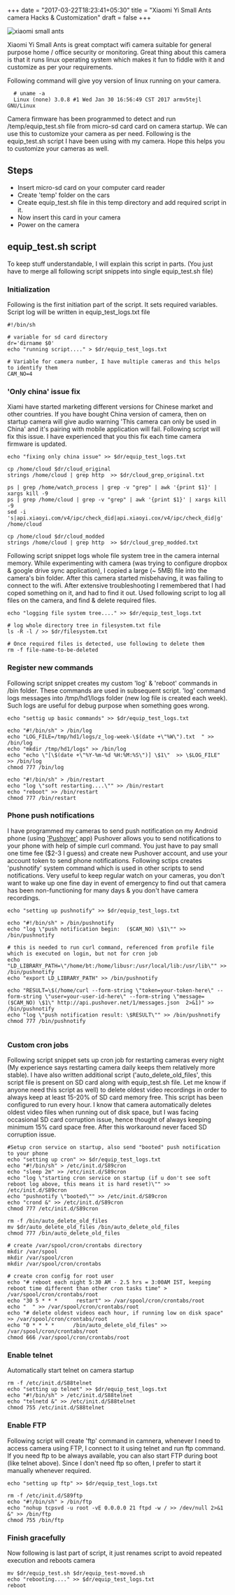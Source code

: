 +++
date = "2017-03-22T18:23:41+05:30"
title = "Xiaomi Yi Small Ants camera Hacks  & Customization"
draft = false
+++



![xiaomi small ants](http://blog.mprashant.com/images/posts/yi-small-ants/11.jpg)


Xiaomi Yi Small Ants is great comptact wifi camera suitable for general purpose home / office security or monitoring. Great thing about this camera is that it runs linux operating system which makes it fun to fiddle with it and customize as per your requirements.

Following command will give yoy version of linux running on your camera.


<pre><code>  # uname -a
  Linux (none) 3.0.8 #1 Wed Jan 30 16:56:49 CST 2017 armv5tejl GNU/Linux
</code></pre>




Camera firmware has been programmed to detect and run /temp/equip_test.sh file from micro-sd card card on camera startup. We can use this to customize your camera as per need. Following is the equip_test.sh script I have been using with my camera. Hope this helps you to customize your cameras as well.




## Steps
* Insert micro-sd card on your computer card reader
* Create 'temp' folder on the cars
* Create equip_test.sh file in this temp directory and add required script in it.
* Now insert this card in  your camera
* Power on the camera









## equip_test.sh script

To keep stuff understandable, I will explain this script in parts. (You just have to merge all following script snippets into single equip_test.sh file) 





### Initialization
Following is the first initiation part of the script. It sets required variables. Script log will be written in equip_test_logs.txt file

<pre><code>#!/bin/sh

# variable for sd card directory
dr='dirname $0'	
echo "running script...." > $dr/equip_test_logs.txt

# Variable for camera number, I have multiple cameras and this helps to identify them
CAM_NO=4
</code></pre>






### 'Only china' issue fix
Xiami have started marketing different versions for Chinese market and other countries. If you have bought China version of camera, then on startup camera will give audio warning 'This camera can only be used in China' and it's pairing with mobile application will fail. Following script will fix this issue. I have experienced that you this fix each time camera firmware is updated.

<pre><code>echo "fixing only china issue" >> $dr/equip_test_logs.txt
	
cp /home/cloud $dr/cloud_original
strings /home/cloud | grep http  >> $dr/cloud_grep_original.txt

ps | grep /home/watch_process | grep -v "grep" | awk '{print $1}' | xargs kill -9
ps | grep /home/cloud | grep -v "grep" | awk '{print $1}' | xargs kill -9
sed -i  's|api.xiaoyi.com/v4/ipc/check_did|api.xiaoyi.cox/v4/ipc/check_did|g' /home/cloud

cp /home/cloud $dr/cloud_modded
strings /home/cloud | grep http  >> $dr/cloud_grep_modded.txt
</code></pre>


Following script snippet logs whole file system tree in the camera internal memory. While experimenting with camera (was trying to configure dropbox & google drive sync application), I copied a large (~ 5MB) file into the camera's bin folder. After this camera started misbehaving, it was failing to connect to the wifi. After extensive troubleshooting I remembered that I had coped something on it, and had to find it out. Used following script to log all files on the camera, and find & delete required files.

<pre><code>echo "logging file system tree...." >> $dr/equip_test_logs.txt

# log whole directory tree in filesystem.txt file
ls -R -l / >> $dr/filesystem.txt

# Once required files is detected, use following to delete them
rm -f file-name-to-be-deleted
</code></pre>





### Register new commands
Following script snippet creates my custom 'log' & 'reboot' commands in /bin folder. These commands are used in subsequent script. 'log' command logs messages into /tmp/hd1/logs folder (new log file is created each week). Such logs are useful for debug purpose when something goes wrong.

<pre><code>echo "settig up basic commands" >> $dr/equip_test_logs.txt

echo "#!/bin/sh" > /bin/log
echo "LOG_FILE=/tmp/hd1/logs/z_log-week-\$(date +\"%W\").txt  " >> /bin/log	
echo "mkdir /tmp/hd1/logs" >> /bin/log	
echo "echo \"[\$(date +\"%Y-%m-%d %H:%M:%S\")] \$1\"  >> \$LOG_FILE" >> /bin/log
chmod 777 /bin/log

echo "#!/bin/sh" > /bin/restart
echo "log \"soft restarting....\"" >> /bin/restart
echo "reboot" >> /bin/restart
chmod 777 /bin/restart	
</code></pre>





### Phone push notifications

I have programmed my cameras to send push notification on my Android phone (using ['Pushover'](https://pushover.net/) app) Pushover allows you to send notifications to your phone with help of simple curl command. You just have to pay small one time fee ($2-3 I guess) and create new Pushover account, and use your account token to send phone notifications. Following sctips creates 'pushnotify' system command which is used in other scripts to send notifications. Very useful to keep regular watch on your cameras, you don't want to wake up one fine day in event of emergency to find out that camera has been non-functioning for many days & you don't have camera recordings. 

<pre><code>echo "setting up pushnotify" >> $dr/equip_test_logs.txt

echo "#!/bin/sh" > /bin/pushnotify
echo "log \"push notification begin:  ($CAM_NO) \$1\"" >> /bin/pushnotify

# this is needed to run curl command, referenced from profile file which is executed on login, but not for cron job
echo "LD_LIBRARY_PATH=\"/home/bt:/home/libusr:/usr/local/lib:/usr/lib\"" >> /bin/pushnotify
echo "export LD_LIBRARY_PATH" >> /bin/pushnotify

echo "RESULT=\$(/home/curl --form-string \"token=your-token-here\" --form-string \"user=your-user-id-here\" --form-string \"message=($CAM_NO) \$1\" http://api.pushover.net/1/messages.json  2>&1)" >> /bin/pushnotify
echo "log \"push notification result: \$RESULT\"" >> /bin/pushnotify
chmod 777 /bin/pushnotify

</code></pre>




### Custom cron jobs

Following script snippet sets up cron job for restarting cameras every night (My experience says restarting camera daily keeps them relatively more stable). I have also written additional script ('auto_delete_old_files', this script file is present on SD card along with equip_test.sh file. Let me know if anyone need this script as well) to delete oldest video recordings in order to always keep at least 15-20% of SD card memory free. This script has been configured to run every hour. I know that camera automatically deletes oldest video files when running out of disk space, but I was facing occasional SD card corruption issue, hence thought of always keeping minimum 15% card space free. After this workaround never faced SD corruption issue.  

<pre><code>#Setup cron service on startup, also send "booted" push notification to your phone
echo "setting up cron" >> $dr/equip_test_logs.txt
echo "#!/bin/sh" > /etc/init.d/S89cron
echo "sleep 2m" >> /etc/init.d/S89cron
echo "log \"starting cron service on startup (if u don't see soft reboot log above, this means it is hard reset)\"" >> /etc/init.d/S89cron
echo "pushnotify \"booted\"" >> /etc/init.d/S89cron
echo "crond &" >> /etc/init.d/S89cron	
chmod 777 /etc/init.d/S89cron

rm -f /bin/auto_delete_old_files
mv $dr/auto_delete_old_files /bin/auto_delete_old_files
chmod 777 /bin/auto_delete_old_files

# create /var/spool/cron/crontabs directory
mkdir /var/spool
mkdir /var/spool/cron
mkdir /var/spool/cron/crontabs

# create cron config for root user
echo "# reboot each night 5:30 AM - 2.5 hrs = 3:00AM IST, keeping reboot time different than other cron tasks time" > /var/spool/cron/crontabs/root
echo "30 5 * * *      restart" >> /var/spool/cron/crontabs/root
echo "  " >> /var/spool/cron/crontabs/root
echo "# delete oldest videos each hour, if running low on disk space" >> /var/spool/cron/crontabs/root
echo "0 * * * *      /bin/auto_delete_old_files" >> /var/spool/cron/crontabs/root
chmod 666 /var/spool/cron/crontabs/root
</code></pre>





### Enable telnet
Automatically start telnet on camera startup

<pre><code>rm -f /etc/init.d/S88telnet
echo "setting up telnet" >> $dr/equip_test_logs.txt
echo "#!/bin/sh" > /etc/init.d/S88telnet
echo "telnetd &" >> /etc/init.d/S88telnet
chmod 755 /etc/init.d/S88telnet
</code></pre>



### Enable FTP
Following script will create 'ftp' command in camnera, whenever I need to access camera using FTP, I connect to it using telnet and run ftp command. If you need ftp to be always available, you can also start FTP during boot (like telnet above). Since I don't need ftp so often, I prefer to start it manually whenever required.

<pre><code>echo "setting up ftp" >> $dr/equip_test_logs.txt

rm -f /etc/init.d/S89ftp
echo "#!/bin/sh" > /bin/ftp
echo "nohup tcpsvd -u root -vE 0.0.0.0 21 ftpd -w / >> /dev/null 2>&1 &" >> /bin/ftp
chmod 755 /bin/ftp
</code></pre>




### Finish gracefully
Now following is last part of script, it just renames script to avoid repeated execution and reboots camera

<pre><code>mv $dr/equip_test.sh $dr/equip_test-moved.sh
echo "rebooting...." >> $dr/equip_test_logs.txt
reboot
</code></pre>